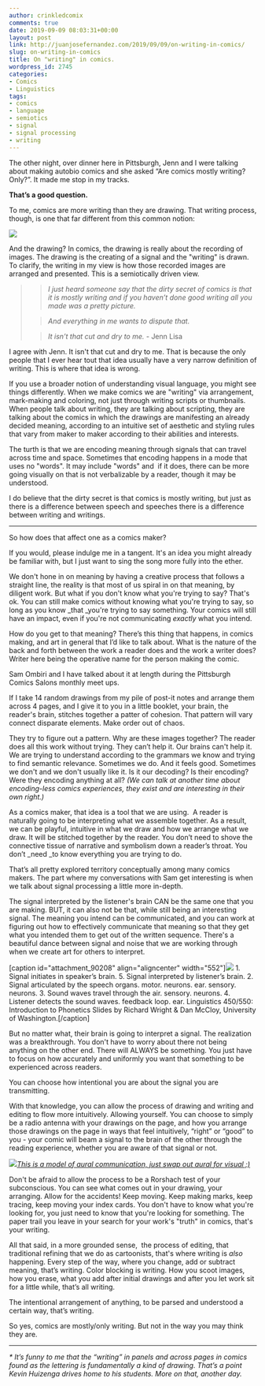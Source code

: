 ```yaml
---
author: crinkledcomix
comments: true
date: 2019-09-09 08:03:31+00:00
layout: post
link: http://juanjosefernandez.com/2019/09/09/on-writing-in-comics/
slug: on-writing-in-comics
title: On "writing" in comics.
wordpress_id: 2745
categories:
- Comics
- Linguistics
tags:
- comics
- language
- semiotics
- signal
- signal processing
- writing
---
```


The other night, over dinner here in Pittsburgh, Jenn and I were talking about making autobio comics and she asked “Are comics mostly writing? Only?”. It made me stop in my tracks.




**That’s a good question.**




To me, comics are more writing than they are drawing. That writing process, though, is one that far different from this common notion:


[![](http://comicsworkbook.com/wp-content/uploads/2018/03/e4809a66f223ca91797da1737c1fa5cd-snoopy-factors.jpg)](http://comicsworkbook.com/wp-content/uploads/2018/03/e4809a66f223ca91797da1737c1fa5cd-snoopy-factors.jpg)


And the drawing? In comics, the drawing is really about the recording of images. The drawing is the creating of a signal and the "writing" is drawn. To clarify, the writing in my view is how those recorded images are arranged and presented. This is a semiotically driven view.





<blockquote>

> 
> _I just heard someone say that the dirty secret of comics is that it is mostly writing and if you haven’t done good writing all you made was a pretty picture._
> 
> 

> 
> _And everything in me wants to dispute that._
> 
> 

> 
> _It isn’t that cut and dry to me. -_ Jenn Lisa
> 
> 
</blockquote>




I agree with Jenn. It isn't that cut and dry to me. That is because the only people that I ever hear tout that idea usually have a very narrow definition of writing. This is where that idea is wrong.




If you use a broader notion of understanding visual language, you might see things differently. When we make comics we are "writing" via arrangement, mark-making and coloring, not just through writing scripts or thumbnails. When people talk about writing, they are talking about scripting, they are talking about the comics in which the drawings are manifesting an already decided meaning, according to an intuitive set of aesthetic and styling rules that vary from maker to maker according to their abilities and interests.




The turth is that we are encoding meaning through signals that can travel across time and space. Sometimes that encoding happens in a mode that uses no "words". It may include "words" and  if it does, there can be more going visually on that is not verbalizable by a reader, though it may be understood.


I do believe that the dirty secret is that comics is mostly writing, but just as there is a difference between speech and speeches there is a difference between writing and writings.



* * *




So how does that affect one as a comics maker?




If you would, please indulge me in a tangent. It's an idea you might already be familiar with, but I just want to sing the song more fully into the ether.




We don't hone in on meaning by having a creative process that follows a straight line, the reality is that most of us spiral in on that meaning, by diligent work. But what if you don't know what you're trying to say? That's ok. You can still make comics without knowing what you're trying to say, so long as you know _that _you're trying to say something. Your comics will still have an impact, even if you're not communicating _exactly_ what you intend.


How do you get to that meaning? There’s this thing that happens, in comics making, and art in general that I’d like to talk about. What is the nature of the back and forth between the work a reader does and the work a writer does? Writer here being the operative name for the person making the comic.


Sam Ombiri and I have talked about it at length during the Pittsburgh Comics Salons monthly meet ups.




If I take 14 random drawings from my pile of post-it notes and arrange them across 4 pages, and I give it to you in a little booklet, your brain, the reader's brain, stitches together a patter of cohesion. That pattern will vary connect disparate elements. Make order out of chaos.




They try to figure out a pattern. Why are these images together? The reader does all this work without trying. They can’t help it. Our brains can't help it. We are trying to understand according to the grammars we know and trying to find semantic relevance. Sometimes we do. And it feels good. Sometimes we don't and we don't usually like it. Is it our decoding? Is their encoding? Were they encoding anything at all? _(We can talk at another time about encoding-less comics experiences, they exist and are interesting in their own right.)_




As a comics maker, that idea is a tool that we are using.  A reader is naturally going to be interpreting what we assemble together. As a result, we can be playful, intuitive in what we draw and how we arrange what we draw. It will be stitched together by the reader. You don’t need to shove the connective tissue of narrative and symbolism down a reader’s throat. You don’t _need _to know everything you are trying to do.




That’s all pretty explored territory conceptually among many comics makers. The part where my conversations with Sam get interesting is when we talk about signal processing a little more in-depth.




The signal interpreted by the listener's brain CAN be the same one that you are making. BUT, it can also not be that, while still being an interesting signal. The meaning you intend can be communicated, and you can work at figuring out how to effectively communicate that meaning so that they get what you intended them to get out of the written sequence. There's a beautiful dance between signal and noise that we are working through when we create art for others to interpret.




[caption id="attachment_90208" align="aligncenter" width="552"][![](http://comicsworkbook.com/wp-content/uploads/2018/03/ALTERNATEVERSIONTheSpeechCyclefeedbackloop.jpg)](http://comicsworkbook.com/wp-content/uploads/2018/03/ALTERNATEVERSIONTheSpeechCyclefeedbackloop.jpg) 1. Signal initiates in speaker’s brain. 5. Signal interpreted by listener’s brain. 2. Signal articulated by the speech organs. motor. neurons. ear. sensory. neurons. 3. Sound waves travel through the air. sensory. neurons. 4. Listener detects the sound waves. feedback loop. ear. Linguistics 450/550: Introduction to Phonetics Slides by Richard Wright & Dan McCloy, University of Washington.[/caption]


But no matter what, their brain is going to interpret a signal. The realization was a breakthrough. You don't have to worry about there not being anything on the other end. There will ALWAYS be something. You just have to focus on how accurately and uniformly you want that something to be experienced across readers.




You can choose how intentional you are about the signal you are transmitting.




With that knowledge, you can allow the process of drawing and writing and editing to flow more intuitively. Allowing yourself. You can choose to simply be a radio antenna with your drawings on the page, and how you arrange those drawings on the page in ways that feel intuitively, “right” or “good” to you - your comic will beam a signal to the brain of the other through the reading experience, whether you are aware of that signal or not.


[![](http://comicsworkbook.com/wp-content/uploads/2018/03/encode-decode-model-of-communication-header.jpg)_This is a model of aural communication, just swap out aural for visual ;)_](http://comicsworkbook.com/wp-content/uploads/2018/03/encode-decode-model-of-communication-header.jpg)


Don't be afraid to allow the process to be a Rorshach test of your subconscious. You can see what comes out in your drawing, your arranging. Allow for the accidents! Keep moving. Keep making marks, keep tracing, keep moving your index cards. You don't have to know what you're looking for, you just need to know that you're looking for something. The paper trail you leave in your search for your work's "truth" in comics, that's your writing.




All that said, in a more grounded sense,  the process of editing, that traditional refining that we do as cartoonists, that's where writing is _also_ happening. Every step of the way, where you change, add or subtract meaning, that’s writing. Color blocking is writing. How you scoot images, how you erase, what you add after initial drawings and after you let work sit for a little while, that’s all writing.




The intentional arrangement of anything, to be parsed and understood a certain way, that’s writing.




So yes, comics are mostly/only writing. But not in the way you may think they are.






* * *




_* It’s funny to me that the “writing” in panels and across pages in comics found as the lettering is fundamentally a kind of drawing. That’s a point Kevin Huizenga drives home to his students. More on that, another day._
